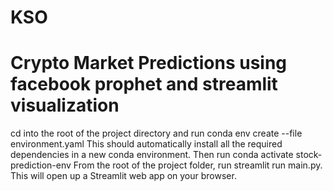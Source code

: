 # KSO
# Crypto Market Predictions using facebook prophet and streamlit visualization
cd into the root of the project directory and run conda env create --file environment.yaml
This should automatically install all the required dependencies in a new conda environment.
Then run conda activate stock-prediction-env
From the root of the project folder, run streamlit run main.py. This will open up a Streamlit web app on your browser.
